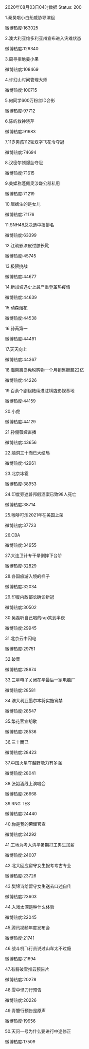 2020年08月03日04时数据
Status: 200

1.秦昊唱小白船威胁导演组

微博热度:163025

2.澳大利亚维多利亚州宣布进入灾难状态

微博热度:129340

3.周寻拒绝姜小果

微博热度:108469

4.许幻山时间管理大师

微博热度:100715

5.何同学600万粉丝ID合影

微博热度:97712

6.陈屿救钟晓芹

微博热度:91983

7.11岁男孩112轮双字飞花令夺冠

微博热度:74694

8.汉密尔顿爆胎夺冠

微博热度:71615

9.美媒称蓬佩奥涉嫌公器私用

微博热度:71219

10.唐嫣生的是女儿

微博热度:71176

11.SNH48总决选中报排名

微博热度:63399

12.江疏影漆皮过膝长靴

微博热度:45745

13.极限挑战

微博热度:44677

14.新加坡遇史上最严重登革热疫情

微博热度:44639

15.动森烟花

微博热度:44538

16.孙芮第一

微博热度:44491

17.天天向上

微博热度:44367

18.海南离岛免税购物一个月销售额超22亿

微博热度:44226

19.百余个剧组陆续进驻横店影视基地

微博热度:44159

20.小虎

微博热度:44129

21.孙俪薇娅直播

微博热度:43656

22.脑洞三十而已大结局

微博热度:42961

23.北京冰雹

微博热度:38953

24.印度旁遮普邦假酒案已致98人死亡

微博热度:38714

25.咖啡可乐2021年在美国上架

微博热度:37723

26.CBA

微博热度:34955

27.大连卫计专干晕倒摔下台阶

微博热度:32829

28.各国旅游入境的样子

微博热度:32034

29.印度内政部长确诊新冠

微博热度:30502

30.吴磊听自己唱的rap笑到半夜

微博热度:29945

31.北京云中闪电

微博热度:29751

32.破音

微博热度:28674

33.三星电子关闭在华最后一家电脑厂

微博热度:28581

34.澳大利亚墨尔本将实施宵禁

微博热度:28547

35.繁花官宣胡歌

微博热度:28536

36.三十而已

微博热度:28423

37.中国火星车越野能力有多强

微博热度:28041

38.张韶涵线上演唱会

微博热度:26668

39.RNG TES

微博热度:24440

40.你是我的荣耀官宣

微博热度:24292

41.工地为考入清华暑期打工男生加薪

微博热度:24007

42.北大回应留守女生报考考古专业

微博热度:23726

43.樊锦诗给留守女生送去口述自传

微博热度:23603

44.入戏太深是种什么体验

微博热度:22045

45.腾讯视频年度发布会

微博热度:21741

46.战斗机飞行员说过山车太不过瘾

微博热度:21694

47.有翡破雪推云预告片

微博热度:20278

48.雪中悍刀行预告

微博热度:20226

49.青簪行预告是原声

微博热度:19956

50.天问一号为什么要进行中途修正

微博热度:17509

